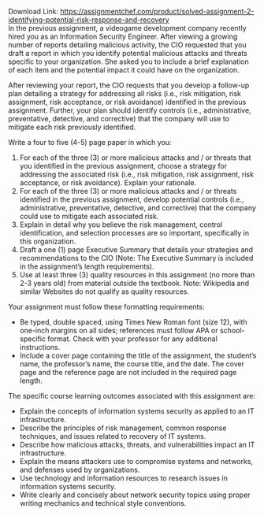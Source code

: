 Download Link: https://assignmentchef.com/product/solved-assignment-2-identifying-potential-risk-response-and-recovery
<br>
In the previous assignment, a videogame development company recently hired you as an Information Security Engineer. After viewing a growing number of reports detailing malicious activity, the CIO requested that you draft a report in which you identify potential malicious attacks and threats specific to your organization. She asked you to include a brief explanation of each item and the potential impact it could have on the organization.

After reviewing your report, the CIO requests that you develop a follow-up plan detailing a strategy for addressing all risks (i.e., risk mitigation, risk assignment, risk acceptance, or risk avoidance) identified in the previous assignment. Further, your plan should identify controls (i.e., administrative, preventative, detective, and corrective) that the company will use to mitigate each risk previously identified.

Write a four to five (4-5) page paper in which you:

<ol>

 <li>For each of the three (3) or more malicious attacks and / or threats that you identified in the previous assignment, choose a strategy for addressing the associated risk (i.e., risk mitigation, risk assignment, risk acceptance, or risk avoidance). Explain your rationale.</li>

 <li>For each of the three (3) or more malicious attacks and / or threats identified in the previous assignment, develop potential controls (i.e., administrative, preventative, detective, and corrective) that the company could use to mitigate each associated risk.</li>

 <li>Explain in detail why you believe the risk management, control identification, and selection processes are so important, specifically in this organization.</li>

 <li>Draft a one (1) page Executive Summary that details your strategies and recommendations to the CIO (Note: The Executive Summary is included in the assignment’s length requirements).</li>

 <li>Use at least three (3) quality resources in this assignment (no more than 2-3 years old) from material outside the textbook. Note: Wikipedia and similar Websites do not qualify as quality resources.</li>

</ol>

Your assignment must follow these formatting requirements:

<ul>

 <li>Be typed, double spaced, using Times New Roman font (size 12), with one-inch margins on all sides; references must follow APA or school-specific format. Check with your professor for any additional instructions.</li>

 <li>Include a cover page containing the title of the assignment, the student’s name, the professor’s name, the course title, and the date. The cover page and the reference page are not included in the required page length.</li>

</ul>

The specific course learning outcomes associated with this assignment are:

<ul>

 <li>Explain the concepts of information systems security as applied to an IT infrastructure.</li>

 <li>Describe the principles of risk management, common response techniques, and issues related to recovery of IT systems.</li>

 <li>Describe how malicious attacks, threats, and vulnerabilities impact an IT infrastructure.</li>

 <li>Explain the means attackers use to compromise systems and networks, and defenses used by organizations.</li>

 <li>Use technology and information resources to research issues in information systems security.</li>

 <li>Write clearly and concisely about network security topics using proper writing mechanics and technical style conventions.</li>

</ul>